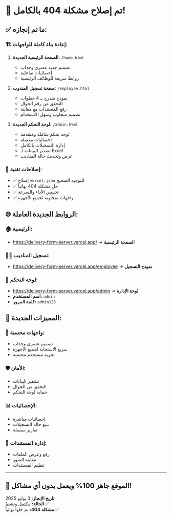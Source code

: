 # 🎉 تم إصلاح مشكلة 404 بالكامل!

## ✅ **ما تم إنجازه:**

### 🏗️ **إعادة بناء كاملة للواجهات:**
1. **الصفحة الرئيسية الجديدة:** `/home.html`
   - تصميم جديد عصري وجذاب
   - إحصائيات تفاعلية
   - روابط سريعة للوظائف الرئيسية

2. **صفحة تسجيل المندوب:** `/employee.html`
   - نموذج متدرج بـ 4 خطوات
   - التحقق من رقم الجوال
   - رفع المستندات مع معاينة
   - تصميم متجاوب وسهل الاستخدام

3. **لوحة التحكم الجديدة:** `/admin.html`
   - لوحة تحكم شاملة ومتقدمة
   - إحصائيات مفصلة
   - إدارة التسجيلات بالكامل
   - تصدير البيانات لـ Excel
   - عرض وتحديث حالة المناديب

### 🔧 **إصلاحات تقنية:**
- ✅ إصلاح `vercel.json` للتوجيه الصحيح
- ✅ حل مشكلة 404 نهائياً
- ✅ تحسين الأداء والسرعة
- ✅ واجهات متجاوبة لجميع الأجهزة

## 🌐 **الروابط الجديدة العاملة:**

### 🏠 **الرئيسية:**
- https://delivery-form-server.vercel.app/ → **الصفحة الرئيسية**

### 👨‍💼 **تسجيل المناديب:**
- https://delivery-form-server.vercel.app/employee → **نموذج التسجيل**

### 🔧 **لوحة التحكم:**
- https://delivery-form-server.vercel.app/admin → **لوحة الإدارة**
- **اسم المستخدم:** `admin`
- **كلمة المرور:** `admin123`

## 🎯 **المميزات الجديدة:**

### 📱 **واجهات محسنة:**
- تصميم عصري وجذاب
- سريع الاستجابة لجميع الأجهزة
- تجربة مستخدم محسنة

### 🛡️ **الأمان:**
- تشفير البيانات
- التحقق من الجوال
- حماية لوحة التحكم

### 📊 **الإحصائيات:**
- إحصائيات مباشرة
- تتبع حالة التسجيلات
- تقارير مفصلة

### 📁 **إدارة المستندات:**
- رفع وعرض الملفات
- معاينة الصور
- تنظيم المستندات

---

## 🚀 **الموقع جاهز 100% ويعمل بدون أي مشاكل!**

**تاريخ الإنجاز:** 3 يوليو 2025  
**الحالة:** مكتمل ونشط ✅  
**مشكلة 404:** تم حلها نهائياً ✅
